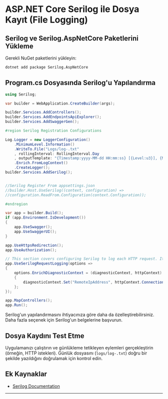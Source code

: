 # ASP.NET Core Serilog ile Dosya Kayıt (File Logging)

## Serilog ve Serilog.AspNetCore Paketlerini Yükleme
Gerekli NuGet paketlerini yükleyin:
```bash
dotnet add package Serilog.AspNetCore
```

## Program.cs Dosyasında Serilog'u Yapılandırma

```csharp
using Serilog;

var builder = WebApplication.CreateBuilder(args);

builder.Services.AddControllers();
builder.Services.AddEndpointsApiExplorer();
builder.Services.AddSwaggerGen();

#region Serilog Registration Configurations

Log.Logger = new LoggerConfiguration()
    .MinimumLevel.Information()
    .WriteTo.File("Logs/log-.txt"
    , rollingInterval: RollingInterval.Day
    , outputTemplate: "{Timestamp:yyyy-MM-dd HH:mm:ss} [{Level:u3}], {Message:lj} {RequestMethod} {RequestPath} {RemoteIpAddress}{NewLine}{Exception}")
    .Enrich.FromLogContext()
    .CreateLogger();
builder.Services.AddSerilog();


//Serilog Register From appsettings.json
//builder.Host.UseSerilog((context, configuration) =>
//configuration.ReadFrom.Configuration(context.Configuration));

#endregion

var app = builder.Build();
if (app.Environment.IsDevelopment())
{
    app.UseSwagger();
    app.UseSwaggerUI();
}

app.UseHttpsRedirection();
app.UseAuthorization();

// This section covers configuring Serilog to log each HTTP request. It is used to customize log messages, determine log levels, and add extra information to diagnostic context.
app.UseSerilogRequestLogging(options =>
{
    options.EnrichDiagnosticContext = (diagnosticContext, httpContext) =>
    {
        diagnosticContext.Set("RemoteIpAddress", httpContext.Connection.RemoteIpAddress);
    };
});

app.MapControllers();
app.Run();

```

Serilog'un yapılandırmasını ihtiyacınıza göre daha da özelleştirebilirsiniz. Daha fazla seçenek için Serilog'un belgelerine başvurun.

## Dosya Kaydını Test Etme

Uygulamanızı çalıştırın ve günlükleme tetikleyen eylemleri gerçekleştirin (örneğin, HTTP istekleri). Günlük dosyasını (`logs/log-.txt`) doğru bir şekilde yazıldığını doğrulamak için kontrol edin.

## Ek Kaynaklar

- [Serilog Documentation](https://github.com/serilog/serilog)

---
